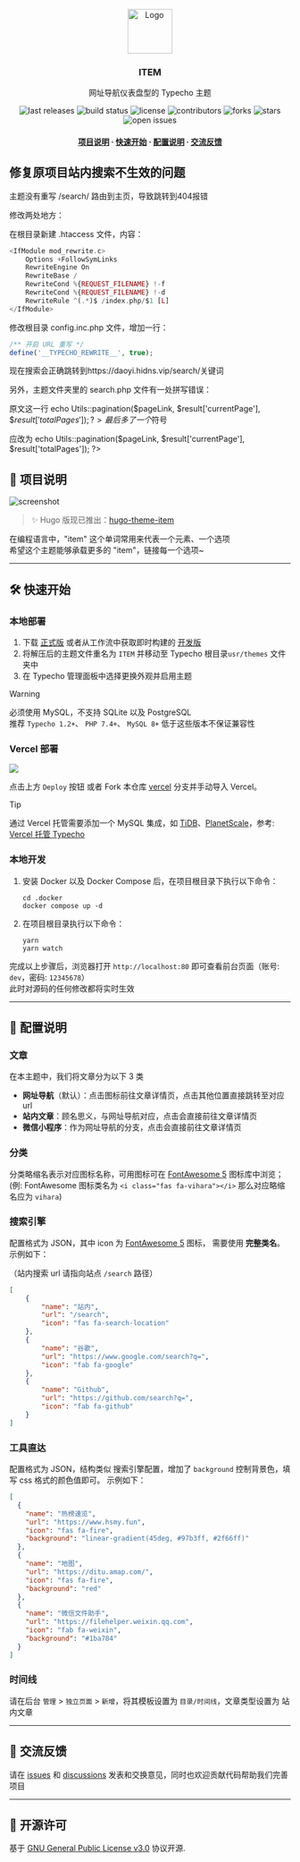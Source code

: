 <!-- This README Template See: https://github.com/othneildrew/Best-README-Template -->
<div align="center">
  <p>
    <a href="https://github.com/fordes123/ITEM">
      <img src="https://github.com/user-attachments/assets/56136bb1-fc1d-4dee-a3db-6fb8f5c64aa6" alt="Logo" width="80" height="80"></a>
    <h3 align="center">ITEM</h3></p>
  <p>网址导航仪表盘型的 Typecho 主题</p>
  <p>
    <img src="https://img.shields.io/github/v/release/fordes123/ITEM?style=flat-square" alt="last releases" />
    <img src="https://img.shields.io/github/actions/workflow/status/fordes123/ITEM/build.yaml?style=flat-square" alt="build status" />
    <img src="https://img.shields.io/github/license/fordes123/ITEM?style=flat-square" alt="license" />
    <img src="https://img.shields.io/github/contributors/fordes123/ITEM.svg?style=flat-square" alt="contributors" />
    <img src="https://img.shields.io/github/forks/fordes123/ITEM?style=flat-square" alt="forks" />
    <img src="https://img.shields.io/github/stars/fordes123/ITEM?style=flat-square" alt="stars" />
    <img src="https://img.shields.io/github/issues/fordes123/ITEM?style=flat-square" alt="open issues" /></p>
  <h4>
    <a href="#a">项目说明</a>
    <span>·</span>
    <a href="#b">快速开始</a>
    <span>·</span>
    <a href="#c">配置说明</a>
    <span>·</span>
    <a href="#d">交流反馈</a></h4>
</div>

## 修复原项目站内搜索不生效的问题

主题没有重写 /search/ 路由到主页，导致跳转到404报错

修改两处地方：

在根目录新建 .htaccess 文件，内容：

```php
<IfModule mod_rewrite.c>
    Options +FollowSymLinks
    RewriteEngine On
    RewriteBase /
    RewriteCond %{REQUEST_FILENAME} !-f
    RewriteCond %{REQUEST_FILENAME} !-d
    RewriteRule ^(.*)$ /index.php/$1 [L]
</IfModule>
```

修改根目录 config.inc.php 文件，增加一行：

```php
/** 开启 URL 重写 */
define('__TYPECHO_REWRITE__', true);
```

现在搜索会正确跳转到https://daoyi.hidns.vip/search/关键词

另外，主题文件夹里的 search.php 文件有一处拼写错误：

原文这一行 echo Utils::pagination($pageLink, $result['currentPage'], $$result['totalPages']); ?> 最后多了一个$符号

应改为 echo Utils::pagination($pageLink, $result['currentPage'], $result['totalPages']); ?>


<h2 id='a'>🎉 项目说明</h2>

![screenshot][screenshot]

> ✨ Hugo 版现已推出：[hugo-theme-item][hugo-theme-item]

在编程语言中，"item" 这个单词常用来代表一个元素、一个选项  
希望这个主题能够承载更多的 "item"，链接每一个选项~

---

<h2 id='b'>🛠️ 快速开始</h2>

### 本地部署

1. 下载 [正式版][last-releases] 或者从工作流中获取即时构建的 [开发版][build]
2. 将解压后的主题文件重名为 <code>ITEM</code> 并移动至 Typecho 根目录<code>usr/themes</code> 文件夹中
3. 在 Typecho 管理面板中选择更换外观并启用主题

> [!WARNING]
> 必须使用 MySQL，不支持 SQLite 以及 PostgreSQL  
> 推荐 `Typecho 1.2+`、 `PHP 7.4+`、 `MySQL 8+` 低于这些版本不保证兼容性

### Vercel 部署

<a href="https://vercel.com/new/clone?project-name=ITEM&repository-name=ITEM&repository-url=https://github.com/fordes123/ITEM/tree/vercel&from=templates&integration-ids=oac_coKBVWCXNjJnCEth1zzKoF1j"><img src="https://vercel.com/button"></a>

点击上方 `Deploy` 按钮 或者 Fork 本仓库 [vercel][item-vercel] 分支并手动导入 Vercel。

> [!TIP]
> 通过 Vercel 托管需要添加一个 MySQL 集成，如 [TiDB][tidb]、[PlanetScale][planetscale]，参考: [Vercel 托管 Typecho][typecho-vercel-post]

### 本地开发

1. 安装 Docker 以及 Docker Compose 后，在项目根目录下执行以下命令：
   ```shell
   cd .docker
   docker compose up -d
   ```
2. 在项目根目录执行以下命令：
   ```shell
   yarn
   yarn watch
   ```

完成以上步骤后，浏览器打开 `http://localhost:80` 即可查看前台页面（账号: `dev`，密码: `12345678`）  
此时对源码的任何修改都将实时生效

---

<h2 id='c'>📄️ 配置说明</h2>

### 文章

在本主题中，我们将文章分为以下 3 类

- **网址导航**（默认）：点击图标前往文章详情页，点击其他位置直接跳转至对应 url
- **站内文章**：顾名思义，与网址导航对应，点击会直接前往文章详情页
- **微信小程序**：作为网址导航的分支，点击会直接前往文章详情页

### 分类

分类略缩名表示对应图标名称，可用图标可在 [FontAwesome 5][fontawesome-free] 图标库中浏览；  
(例: FontAwesome 图标类名为 `<i class="fas fa-vihara"></i>` 那么对应略缩名应为 `vihara`)

### 搜索引擎

配置格式为 JSON，其中 icon 为 [FontAwesome 5][fontawesome-free] 图标， 需要使用 **完整类名**。
示例如下：

（站内搜索 url 请指向站点 `/search` 路径）

```json
[
    {
        "name": "站内",
        "url": "/search",
        "icon": "fas fa-search-location"
    },
    {
        "name": "谷歌",
        "url": "https://www.google.com/search?q=",
        "icon": "fab fa-google"
    },
    {
        "name": "Github",
        "url": "https://github.com/search?q=",
        "icon": "fab fa-github"
    }
]
```

### 工具直达

配置格式为 JSON，结构类似 搜索引擎配置，增加了 `background` 控制背景色，填写 css 格式的颜色值即可。
示例如下：

```json
[
  {
    "name": "热榜速览",
    "url": "https://www.hsmy.fun",
    "icon": "fas fa-fire",
    "background": "linear-gradient(45deg, #97b3ff, #2f66ff)"
  },
  {
    "name": "地图",
    "url": "https://ditu.amap.com/",
    "icon": "fas fa-fire",
    "background": "red"
  },
  {
    "name": "微信文件助手",
    "url": "https://filehelper.weixin.qq.com",
    "icon": "fab fa-weixin",
    "background": "#1ba784"
  }
]
```

### 时间线

请在后台 `管理` > `独立页面` > `新增`，将其模板设置为 `目录/时间线`，文章类型设置为 站内文章

---

<h2 id='d'>💬 交流反馈</h2>

请在 [issues][issues] 和 [discussions][discussions] 发表和交换意见，同时也欢迎贡献代码帮助我们完善项目

---

<h2 id='4'>📃 开源许可</h2>

基于 [GNU General Public License v3.0][license-url] 协议开源.

<!-- MARKDOWN LINKS & IMAGES -->
[screenshot]: https://github.com/user-attachments/assets/aa9dd5d5-1a19-478f-b147-d346d19d1df4
[hugo-theme-item]: https://github.com/fordes123/hugo-theme-item/
[last-releases]: https://github.com/fordes123/ITEM/releases/latest/download/ITEM.zip
[build]: https://github.com/fordes123/ITEM/actions/workflows/build.yaml
[item-vercel]: https://github.com/fordes123/ITEM/tree/vercel
[tidb]: https://tidbcloud.com/
[planetscale]: https://planetscale.com/
[typecho-vercel-post]: https://www.fordes.dev/posts/tutorials/typecho-vercel/
[fontawesome-free]: https://fontawesome.com/v5/search?o=r&m=free
[issues]: https://github.com/fordes123/ITEM/issues
[discussions]: https://github.com/fordes123/ITEM/discussions
[issues-url]: https://github.com/fordes123/ITEM/issues
[license-url]: https://github.com/fordes123/ITEM/blob/master/LICENSE.txt
